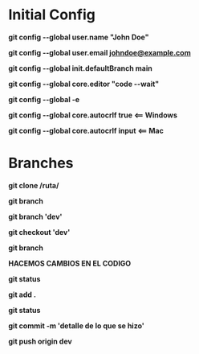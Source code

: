 # Initial Config

**git config --global user.name "John Doe"**

**git config --global user.email johndoe@example.com**

**git config --global init.defaultBranch main**

**git config --global core.editor "code --wait"**

**git config --global -e**

**git config --global core.autocrlf true <== Windows**

**git config --global core.autocrlf input <== Mac**

# Branches

**git clone /ruta/**

**git branch**

**git branch 'dev'**

**git checkout 'dev'**

**git branch**

**HACEMOS CAMBIOS EN EL CODIGO**

**git status**

**git add .**

**git status**

**git commit -m 'detalle de lo que se hizo'**

**git push origin dev**

